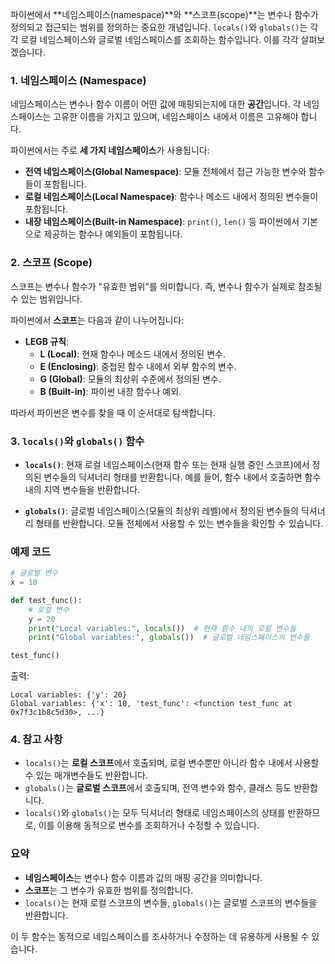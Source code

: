 파이썬에서 **네임스페이스(namespace)**와 **스코프(scope)**는 변수나 함수가 정의되고 접근되는 범위를 정의하는 중요한 개념입니다. `locals()`와 `globals()`는 각각 로컬 네임스페이스와 글로벌 네임스페이스를 조회하는 함수입니다. 이를 각각 살펴보겠습니다.

### 1. **네임스페이스 (Namespace)**
네임스페이스는 변수나 함수 이름이 어떤 값에 매핑되는지에 대한 **공간**입니다. 각 네임스페이스는 고유한 이름을 가지고 있으며, 네임스페이스 내에서 이름은 고유해야 합니다.

파이썬에서는 주로 **세 가지 네임스페이스**가 사용됩니다:
- **전역 네임스페이스(Global Namespace)**: 모듈 전체에서 접근 가능한 변수와 함수들이 포함됩니다.
- **로컬 네임스페이스(Local Namespace)**: 함수나 메소드 내에서 정의된 변수들이 포함됩니다.
- **내장 네임스페이스(Built-in Namespace)**: `print()`, `len()` 등 파이썬에서 기본으로 제공하는 함수나 예외들이 포함됩니다.

### 2. **스코프 (Scope)**
스코프는 변수나 함수가 "유효한 범위"를 의미합니다. 즉, 변수나 함수가 실제로 참조될 수 있는 범위입니다.

파이썬에서 **스코프**는 다음과 같이 나누어집니다:
- **LEGB 규칙**:
  - **L (Local)**: 현재 함수나 메소드 내에서 정의된 변수.
  - **E (Enclosing)**: 중첩된 함수 내에서 외부 함수의 변수.
  - **G (Global)**: 모듈의 최상위 수준에서 정의된 변수.
  - **B (Built-in)**: 파이썬 내장 함수나 예외.

따라서 파이썬은 변수를 찾을 때 이 순서대로 탐색합니다.

### 3. **`locals()`와 `globals()` 함수**

- **`locals()`**: 현재 로컬 네임스페이스(현재 함수 또는 현재 실행 중인 스코프)에서 정의된 변수들의 딕셔너리 형태를 반환합니다. 예를 들어, 함수 내에서 호출하면 함수 내의 지역 변수들을 반환합니다.

- **`globals()`**: 글로벌 네임스페이스(모듈의 최상위 레벨)에서 정의된 변수들의 딕셔너리 형태를 반환합니다. 모듈 전체에서 사용할 수 있는 변수들을 확인할 수 있습니다.

### 예제 코드

```python
# 글로벌 변수
x = 10

def test_func():
    # 로컬 변수
    y = 20
    print("Local variables:", locals())  # 현재 함수 내의 로컬 변수들
    print("Global variables:", globals())  # 글로벌 네임스페이스의 변수들

test_func()
```

출력:
```
Local variables: {'y': 20}
Global variables: {'x': 10, 'test_func': <function test_func at 0x7f3c1b8c5d30>, ...}
```

### 4. **참고 사항**
- `locals()`는 **로컬 스코프**에서 호출되며, 로컬 변수뿐만 아니라 함수 내에서 사용할 수 있는 매개변수들도 반환합니다.
- `globals()`는 **글로벌 스코프**에서 호출되며, 전역 변수와 함수, 클래스 등도 반환합니다.
- `locals()`와 `globals()`는 모두 딕셔너리 형태로 네임스페이스의 상태를 반환하므로, 이를 이용해 동적으로 변수를 조회하거나 수정할 수 있습니다.

### 요약
- **네임스페이스**는 변수나 함수 이름과 값의 매핑 공간을 의미합니다.
- **스코프**는 그 변수가 유효한 범위를 정의합니다.
- `locals()`는 현재 로컬 스코프의 변수들, `globals()`는 글로벌 스코프의 변수들을 반환합니다.

이 두 함수는 동적으로 네임스페이스를 조사하거나 수정하는 데 유용하게 사용될 수 있습니다.